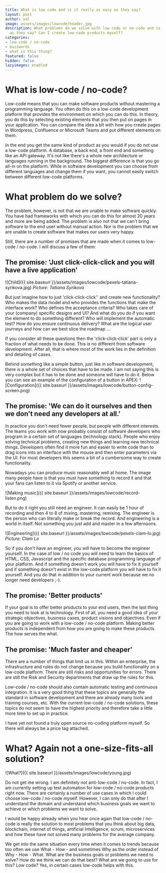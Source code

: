 ```yaml
---
title: What is low code and is it really as easy as they say?
layout: post
author: sal
image: assets/images/lowcode/header.jpg
description: What problems do we solve with low-code or no-code and is it as easy
  as they say? Can I create low-code products myself?
categories:
- low-code / no-code
- buzzwords
- what is this thing?
featured: false
hidden: false
lazyimages: enabled
---
```


# What is low-code / no-code?
Low-code means that you can make software products without mastering a programming language. You often do this on a low-code development platform that provides the environment on which you can do this. In theory, you do this by selecting existing elements that you then put on pages in your application. You can compare the idea a bit with how you create pages in Wordpress, Confluence or Microsoft Teams and put different elements on them.

In the end you get the same kind of product as you would if you do not use a low-code platform. A database, a back end, a front end and something like an API gateway. It's not like there's a whole new architecture or languages ​​running in the background. The biggest difference is that you go all-in on the platform. While in software development you can choose from different languages ​​and change them if you want, you cannot easily switch between different low-code platforms.

# What problem do we solve?
The problem, however, is not that we are unable to make software quickly. You have had frameworks with which you can do this for almost 20 years and more are being added. The problem is also not that we can't bring software to the end user without manual action. Nor is the problem that we are unable to create software that makes our users very happy. 

Still, there are a number of promises that are made when it comes to low-code / no-code. I will discuss a few of them:

## The promise: 'Just click-click-click and you will have a live application'

![Child]({{ site.baseurl }}/assets/images/lowcode/pexels-tatiana-syrikova.jpg)
*Picture: Tatiana Syrikova*

But just imagine how to just 'click-click-click'' and create new functionality? Who makes the data model and who provides the functions that make the interface work? Who defines the acceptance criteria? Who takes care of your (company) specific designs and UI? And what do you do if you want the element to do something different? Who will implement the automatic test? How do you ensure continuous delivery? What are the logical user journeys and how can we best slice the roadmap ...

If you consider all these questions then the 'click-click-click' part is only a fraction of what needs to be done. This is no different from software development. After all, that is where most of the work lies in the definition and detailing of cases.

Behind something like a simple button, just like in software development, there is a whole set of choices that have to be made. I am not saying this is very complex but it has to be done and someone will have to do it. Below you can see an example of the configuration of a button in APEX:
![Configuration]({{ site.baseurl }}/assets/images/lowcode/button-config-screen.png)

## The promise: 'We can do it ourselves and then we don't need any developers at all.'
In practice you don't need fewer people, but people with different interests. The teams you work with now probably consist of software developers who program in a certain set of languages ​​(technology stack). People who enjoy solving technical problems, creating new things and learning new technical things. Developers often find it more fun and easier to write code than to drag icons into an interface with the mouse and then enter parameters via the UI. For most developers this seems a bit of a cumbersome way to create functionality.


Nowadays you can produce music reasonably well at home. The image many people have is that you must have something to record it and that your fans can listen to it via Spotify or another service.

![Making music]({{ site.baseurl }}/assets/images/lowcode/record-listen.png)

But to do it right you still need an engineer. It can easily be 1 hour of recording and then 4 to 8 of mixing, mastering, remixing. The engineer is the person who can literally make or break the record. And engineering is a world in itself. Not something you just add and master in a few afternoons.

![Engineering]({{ site.baseurl }}/assets/images/lowcode/pexels-clam-lo.jpg)
*Picture: Clam Lo*

So if you don't have an engineer, you will have to become the engineer yourself. In the case of low / no code you will need to learn the basics of HTML, CSS, Javascript and the specific database programming language of your platform. And if something doesn't work you will have to fix it yourself and if something doesn't exist in the low-code platform you will have to fix it yourself. And you do that in addition to your current work because we no longer need developers ;-).


## The promise: 'Better products'
If your goal is to offer better products to your end users, then the last thing you need to look at is technology. First of all, you need a good idea of ​​your strategic objectives, business cases, product visions and objectives. Even if you are going to work with a low-code / no-code platform. Making better products is independent from how you are going to make these products. The how serves the what.

## The promise: 'Much faster and cheaper'
There are a number of things that limit us in this. Within an enterprise, the infrastructure and rules do not change because you build functionality on a low-code platform. There are still risks and opportunities for errors. There are still the Risk and Security departments that draw up the rules for this.

Low-code / no-code should also contain automatic testing and continuous integration. It is a very good thing that these topics are generally the standard in software development and there are already many tools and training courses, etc. With the current low-code / no-code solutions, these topics do not seem to have the highest priority and therefore take a little more time to set up in practice.

I have yet not found a truly open source no-coding platform myself. So there will always be a price tag attached.

# What? Again not a one-size-fits-all solution?

![What?]({{ site.baseurl }}/assets/images/lowcode/young.jpg)

Do not get me wrong. I am definitely not anti-low-code / no-code. In fact, I am currently setting up test automation for low-code / no-code products right now. There are certainly a number of use cases in which I could choose low-code / no-code myself. However, I can only do that after I understand the domain and understand which business goals we want to achieve or which problems we want to solve.

I would be happy already when you hear once again that low-code / no-code is really the solution to most problems that you think about big data, blockchain, internet of things, artificial Intelligence, scrum, microservices and how these have not solved many problems for the average company.

We get into the same situation every time when it comes to trends because too often we use What - How - and sometimes Why as the order instead of Why - How - What. What are the business goals or problems we need to solve? How do we think we can do that best? What are we going to use for this? Low code? Yes, in certain cases low-code helps with this.
